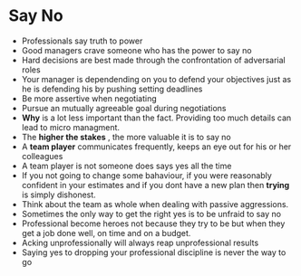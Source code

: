 # Say No
- Professionals say truth to power
- Good managers crave someone who has the power to say no
- Hard decisions are best made through the confrontation of  adversarial roles
- Your manager is dependending on you to defend your objectives just as he is defending his by pushing setting deadlines
- Be more assertive when negotiating
- Pursue an mutually agreeable goal during negotiations
- **Why** is a lot less important than the fact. Providing too much details can lead to micro managment.
- The **higher the stakes** , the more valuable it is to say no
- A **team player** communicates frequently, keeps an eye out for his or her colleagues
- A team player is not someone does says yes all the time
- If you not going to change some bahaviour, if you were reasonably confident in your estimates and if you dont have a new plan then **trying** is simply dishonest.
-  Think about the team as whole when dealing with passive aggressions.
-  Sometimes the only way to get the right yes is to be unfraid to say no
-  Professional become heroes not because they try to be but when they get a job done well, on time and on a budget.
-  Acking unprofessionally will always reap unprofessional results
-  Saying yes to dropping your professional discipline is never the way to go
